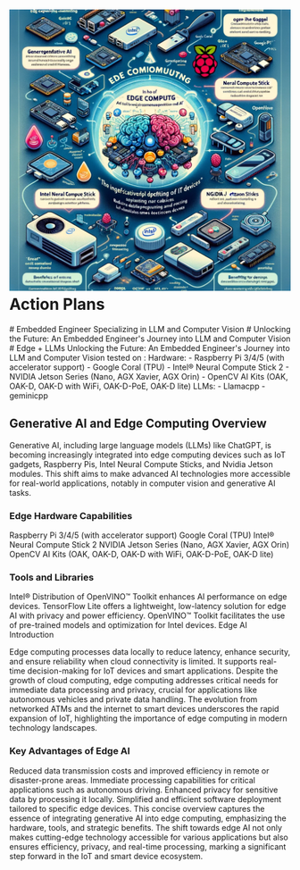 <h1><img src="images/Edge.webp">Action Plans</h1>
# Embedded Engineer Specializing in LLM and Computer Vision
# Unlocking the Future: An Embedded Engineer's Journey into LLM and Computer Vision
# Edge + LLMs
Unlocking the Future: An Embedded Engineer's Journey into LLM and Computer Vision tested on : 
Hardware:
    - Raspberry Pi 3/4/5 (with accelerator support)
    - Google Coral (TPU)
    - Intel® Neural Compute Stick 2
    - NVIDIA Jetson Series (Nano, AGX Xavier, AGX Orin)
    - OpenCV AI Kits (OAK, OAK-D, OAK-D with WiFi, OAK-D-PoE, OAK-D lite)
LLMs:
    - Llamacpp
    - geminicpp


## Generative AI and Edge Computing Overview

Generative AI, including large language models (LLMs) like ChatGPT, is becoming increasingly integrated into edge computing devices such as IoT gadgets, Raspberry Pis, Intel Neural Compute Sticks, and Nvidia Jetson modules. This shift aims to make advanced AI technologies more accessible for real-world applications, notably in computer vision and generative AI tasks.

### Edge Hardware Capabilities

Raspberry Pi 3/4/5 (with accelerator support)
Google Coral (TPU)
Intel® Neural Compute Stick 2
NVIDIA Jetson Series (Nano, AGX Xavier, AGX Orin)
OpenCV AI Kits (OAK, OAK-D, OAK-D with WiFi, OAK-D-PoE, OAK-D lite)


### Tools and Libraries

Intel® Distribution of OpenVINO™ Toolkit enhances AI performance on edge devices.
TensorFlow Lite offers a lightweight, low-latency solution for edge AI with privacy and power efficiency.
OpenVINO™ Toolkit facilitates the use of pre-trained models and optimization for Intel devices.
Edge AI Introduction

Edge computing processes data locally to reduce latency, enhance security, and ensure reliability when cloud connectivity is limited. It supports real-time decision-making for IoT devices and smart applications. Despite the growth of cloud computing, edge computing addresses critical needs for immediate data processing and privacy, crucial for applications like autonomous vehicles and private data handling. The evolution from networked ATMs and the internet to smart devices underscores the rapid expansion of IoT, highlighting the importance of edge computing in modern technology landscapes.

### Key Advantages of Edge AI

Reduced data transmission costs and improved efficiency in remote or disaster-prone areas.
Immediate processing capabilities for critical applications such as autonomous driving.
Enhanced privacy for sensitive data by processing it locally.
Simplified and efficient software deployment tailored to specific edge devices.
This concise overview captures the essence of integrating generative AI into edge computing, emphasizing the hardware, tools, and strategic benefits. The shift towards edge AI not only makes cutting-edge technology accessible for various applications but also ensures efficiency, privacy, and real-time processing, marking a significant step forward in the IoT and smart device ecosystem.